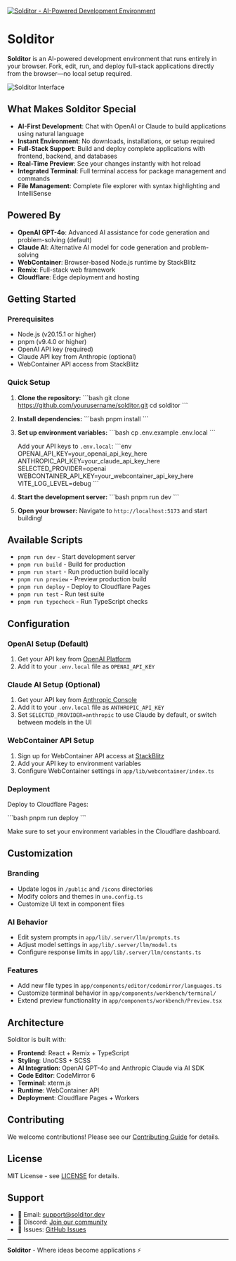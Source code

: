 [![Solditor - AI-Powered Development Environment](./public/social_preview_index.jpg)](https://solditor.dev)

# Solditor

**Solditor** is an AI-powered development environment that runs entirely in your browser. Fork, edit, run, and deploy full-stack applications directly from the browser—no local setup required.

![Solditor Interface](./public/project-visibility.jpg)

## What Makes Solditor Special

- **AI-First Development**: Chat with OpenAI or Claude to build applications using natural language
- **Instant Environment**: No downloads, installations, or setup required
- **Full-Stack Support**: Build and deploy complete applications with frontend, backend, and databases
- **Real-Time Preview**: See your changes instantly with hot reload
- **Integrated Terminal**: Full terminal access for package management and commands
- **File Management**: Complete file explorer with syntax highlighting and IntelliSense

## Powered By

- **OpenAI GPT-4o**: Advanced AI assistance for code generation and problem-solving (default)
- **Claude AI**: Alternative AI model for code generation and problem-solving
- **WebContainer**: Browser-based Node.js runtime by StackBlitz
- **Remix**: Full-stack web framework
- **Cloudflare**: Edge deployment and hosting

## Getting Started

### Prerequisites

- Node.js (v20.15.1 or higher)
- pnpm (v9.4.0 or higher)
- OpenAI API key (required)
- Claude API key from Anthropic (optional)
- WebContainer API access from StackBlitz

### Quick Setup

1. **Clone the repository:**
   \`\`\`bash
   git clone https://github.com/yourusername/solditor.git
   cd solditor
   \`\`\`

2. **Install dependencies:**
   \`\`\`bash
   pnpm install
   \`\`\`

3. **Set up environment variables:**
   \`\`\`bash
   cp .env.example .env.local
   \`\`\`
   
   Add your API keys to `.env.local`:
   \`\`\`env
   OPENAI_API_KEY=your_openai_api_key_here
   ANTHROPIC_API_KEY=your_claude_api_key_here
   SELECTED_PROVIDER=openai
   WEBCONTAINER_API_KEY=your_webcontainer_api_key_here
   VITE_LOG_LEVEL=debug
   \`\`\`

4. **Start the development server:**
   \`\`\`bash
   pnpm run dev
   \`\`\`

5. **Open your browser:**
   Navigate to `http://localhost:5173` and start building!

## Available Scripts

- `pnpm run dev` - Start development server
- `pnpm run build` - Build for production
- `pnpm run start` - Run production build locally
- `pnpm run preview` - Preview production build
- `pnpm run deploy` - Deploy to Cloudflare Pages
- `pnpm run test` - Run test suite
- `pnpm run typecheck` - Run TypeScript checks

## Configuration

### OpenAI Setup (Default)

1. Get your API key from [OpenAI Platform](https://platform.openai.com/api-keys)
2. Add it to your `.env.local` file as `OPENAI_API_KEY`

### Claude AI Setup (Optional)

1. Get your API key from [Anthropic Console](https://console.anthropic.com/)
2. Add it to your `.env.local` file as `ANTHROPIC_API_KEY`
3. Set `SELECTED_PROVIDER=anthropic` to use Claude by default, or switch between models in the UI

### WebContainer API Setup

1. Sign up for WebContainer API access at [StackBlitz](https://stackblitz.com/pricing#webcontainer-api)
2. Add your API key to environment variables
3. Configure WebContainer settings in `app/lib/webcontainer/index.ts`

### Deployment

Deploy to Cloudflare Pages:

\`\`\`bash
pnpm run deploy
\`\`\`

Make sure to set your environment variables in the Cloudflare dashboard.

## Customization

### Branding
- Update logos in `/public` and `/icons` directories
- Modify colors and themes in `uno.config.ts`
- Customize UI text in component files

### AI Behavior
- Edit system prompts in `app/lib/.server/llm/prompts.ts`
- Adjust model settings in `app/lib/.server/llm/model.ts`
- Configure response limits in `app/lib/.server/llm/constants.ts`

### Features
- Add new file types in `app/components/editor/codemirror/languages.ts`
- Customize terminal behavior in `app/components/workbench/terminal/`
- Extend preview functionality in `app/components/workbench/Preview.tsx`

## Architecture

Solditor is built with:

- **Frontend**: React + Remix + TypeScript
- **Styling**: UnoCSS + SCSS
- **AI Integration**: OpenAI GPT-4o and Anthropic Claude via AI SDK
- **Code Editor**: CodeMirror 6
- **Terminal**: xterm.js
- **Runtime**: WebContainer API
- **Deployment**: Cloudflare Pages + Workers

## Contributing

We welcome contributions! Please see our [Contributing Guide](CONTRIBUTING.md) for details.

## License

MIT License - see [LICENSE](LICENSE) for details.

## Support

- 📧 Email: support@solditor.dev
- 💬 Discord: [Join our community](https://discord.gg/solditor)
- 🐛 Issues: [GitHub Issues](https://github.com/yourusername/solditor/issues)

---

**Solditor** - Where ideas become applications ⚡
